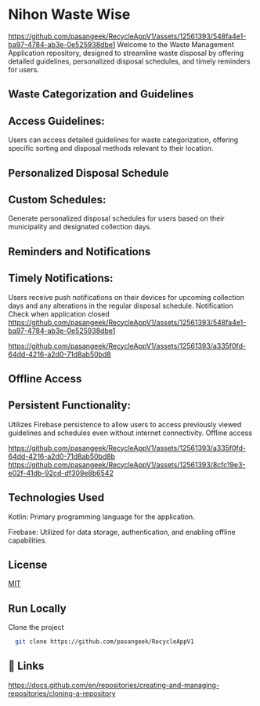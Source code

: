 
# Nihon Waste Wise

https://github.com/pasangeek/RecycleAppV1/assets/12561393/548fa4e1-ba97-4784-ab3e-0e525938dbe1
Welcome to the Waste Management Application repository, designed to streamline waste disposal by offering detailed guidelines, personalized disposal schedules, and timely reminders for users. 

 

 




  

## Waste Categorization and Guidelines
## Access Guidelines:
 Users can access detailed guidelines for waste categorization, offering specific sorting and disposal methods relevant to their location.
## Personalized Disposal Schedule
##  Custom Schedules: 
Generate personalized disposal schedules for users based on their municipality and designated collection days.
## Reminders and Notifications
## Timely Notifications: 
Users receive push notifications on their devices for upcoming collection days and any alterations in the regular disposal schedule.
Notification Check when application closed
https://github.com/pasangeek/RecycleAppV1/assets/12561393/548fa4e1-ba97-4784-ab3e-0e525938dbe1


    

https://github.com/pasangeek/RecycleAppV1/assets/12561393/a335f0fd-64dd-4216-a2d0-71d8ab50bd8
## Offline Access
## Persistent Functionality: 
Utilizes Firebase persistence to allow users to access previously viewed guidelines and schedules even without internet connectivity.
Offline access


https://github.com/pasangeek/RecycleAppV1/assets/12561393/a335f0fd-64dd-4216-a2d0-71d8ab50bd8b
https://github.com/pasangeek/RecycleAppV1/assets/12561393/8cfc19e3-e02f-41db-92cd-df309e8b6542
## Technologies Used

Kotlin: Primary programming language for the application.

Firebase: Utilized for data storage, authentication, and enabling offline capabilities.










## License

[MIT](https://choosealicense.com/licenses/mit/)

















## Run Locally

Clone the project

```bash
  git clone https://github.com/pasangeek/RecycleAppV1
```











    




## 🔗 Links
https://docs.github.com/en/repositories/creating-and-managing-repositories/cloning-a-repository



